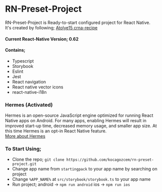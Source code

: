 # RN-Preset-Project
RN-Preset-Project is Ready-to-start configured project for React Native.  <br>
It's created by following; [Atolye15 crna-recipe](https://github.com/atolye15/crna-recipe)
#### Current React-Native Version; 0.62

#### Contains; 
- Typescript
- Storybook
- Eslint
- Jest
- React navigation
- React native vector icons
- react-native-i18n

### Hermes (Activated)
Hermes is an open-source JavaScript engine optimized for running React Native apps on Android. For many apps, enabling Hermes will result in improved start-up time, decreased memory usage, and smaller app size. At this time Hermes is an opt-in React Native feature. <br>
[More about Hermes](https://reactnative.dev/docs/hermes)

### To Start Using;
- Clone the repo;
`git clone https://github.com/kocagozcem/rn-preset-project.git`
- Change app name from `startingpack` to your app name by searching on project
- Change `%APP_NAME%` at `src/storybook/storybook.ts` to your app name 
- Run project; 
    android -> `npm run android`
    ios -> `npm run ios`
